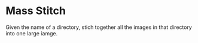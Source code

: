 Mass Stitch
===========

Given the name of a directory, stich together all the images in that directory into one large iamge.